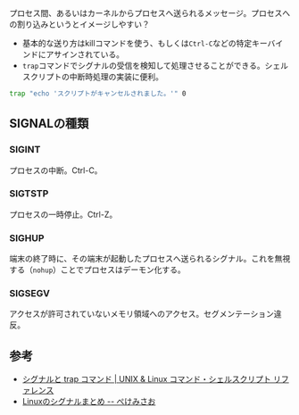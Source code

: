 プロセス間、あるいはカーネルからプロセスへ送られるメッセージ。プロセスへの割り込みというとイメージしやすい？

* 基本的な送り方はkillコマンドを使う、もしくは`Ctrl-C`などの特定キーバインドにアサインされている。
* `trap`コマンドでシグナルの受信を検知して処理させることができる。シェルスクリプトの中断時処理の実装に便利。
```bash
trap "echo 'スクリプトがキャンセルされました。'" 0
```

SIGNALの種類
----

### SIGINT

プロセスの中断。Ctrl-C。

### SIGTSTP

プロセスの一時停止。Ctrl-Z。

### SIGHUP

端末の終了時に、その端末が起動したプロセスへ送られるシグナル。これを無視する（`nohup`）ことでプロセスはデーモン化する。

### SIGSEGV

アクセスが許可されていないメモリ領域へのアクセス。セグメンテーション違反。

参考
----

* [シグナルと trap コマンド | UNIX & Linux コマンド・シェルスクリプト リファレンス](http://shellscript.sunone.me/signal_and_trap.html)
* [Linuxのシグナルまとめ -- ぺけみさお](http://www.xmisao.com/2013/11/10/linux-kill-signals.html)